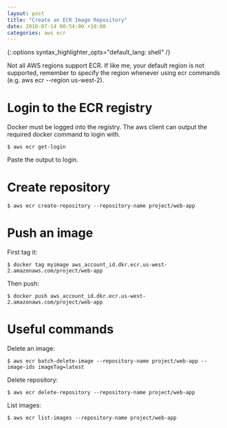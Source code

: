 ```yaml
---
layout: post
title: "Create an ECR Image Repository"
date: 2016-07-14 00:54:00 +10:00
categories: aws ecr
---
```

{::options syntax_highlighter_opts="default_lang: shell" /}

<div class="note">
    Not all AWS regions support ECR. If like me, your default region is not
    supported, remember to specify the region whenever using ecr commands (e.g.
    aws ecr --region us-west-2).
</div>

Login to the ECR registry
=========================

Docker must be logged into the registry. The aws client can output the required
docker command to login with.

    $ aws ecr get-login

Paste the output to login.

Create repository
=================

    $ aws ecr create-repository --repository-name project/web-app

Push an image
=============

First tag it:

    $ docker tag myimage aws_account_id.dkr.ecr.us-west-2.amazonaws.com/project/web-app

Then push:

    $ docker push aws_account_id.dkr.ecr.us-west-2.amazonaws.com/project/web-app

Useful commands
===============

Delete an image:

    $ aws ecr batch-delete-image --repository-name project/web-app --image-ids imageTag=latest

Delete repository:

    $ aws ecr delete-repository --repository-name project/web-app

List images:

    $ aws ecr list-images --repository-name project/web-app
